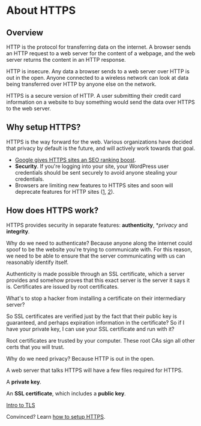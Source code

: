 # About HTTPS

## Overview

HTTP is the protocol for transferring data on the internet. A browser
sends an HTTP request to a web server for the content of a webpage, and the web server
returns the content in an HTTP response.

HTTP is insecure. Any data a browser sends to a web server over HTTP is out in the open.
Anyone connected to a wireless network can look at data being transferred over HTTP by
anyone else on the network.

HTTPS is a secure version of HTTP. A user submitting their credit card information
on a website to buy something would send the data over HTTPS to the web server.

## Why setup HTTPS?

HTTPS is the way forward for the web. Various organizations have decided that privacy
by default is the future, and will actively work towards that goal.

* [Google gives HTTPS sites an SEO ranking boost](http://googlewebmastercentral.blogspot.com/2014/08/https-as-ranking-signal.html).
* **Security**. If you're logging into your site, your WordPress user credentials
should be sent securely to avoid anyone stealing your credentials.
* Browsers are limiting new features to HTTPS sites and soon will deprecate features for HTTP sites ([1](https://blog.mozilla.org/security/2015/04/30/deprecating-non-secure-http/), [2](https://www.chromium.org/Home/chromium-security/marking-http-as-non-secure)).

## How does HTTPS work?

HTTPS provides security in separate features: **authenticity**, **privacy* and **integrity**.

Why do we need to authenticate? Because anyone along the internet could spoof to be
the website you're trying to communicate with. For this reason, we need to be able
to ensure that the server communicating with us can reasonably identify itself.

Authenticity is made possible through an SSL certificate, which a server provides
and somehow proves that this exact server is the server it says it is. Certificates
are issued by root certificates.

What's to stop a hacker from installing a certificate on their intermediary server?

So SSL certificates are verified just by the fact that their public key is guaranteed,
and perhaps expiration information in the certificate? So if I have your private key,
I can use your SSL certificate and run with it?

Root certificates are trusted by your computer. These root CAs sign all other
certs that you will trust.

Why do we need privacy? Because HTTP is out in the open.

A web server that talks HTTPS will have a few files required for HTTPS.

A **private key**.

An **SSL certificate**, which includes a **public key**.

[Intro to TLS](http://chimera.labs.oreilly.com/books/1230000000545/ch04.html)

Convinced? Learn [how to setup HTTPS](https-setup-guide.md).